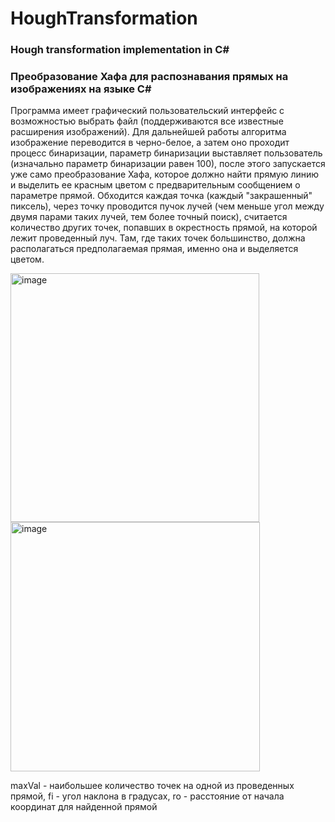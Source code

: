 # HoughTransformation
### Hough transformation implementation in C#
### Преобразование Хафа для распознавания прямых на изображениях на языке C#
Программа имеет графический пользовательский интерфейс с возможностью выбрать файл (поддерживаются все известные расширения изображений).
Для дальнейшей работы алгоритма изображение переводится в черно-белое, а затем оно проходит процесс бинаризации,
параметр бинаризации выставляет пользователь (изначально параметр бинаризации равен 100), после этого запускается уже само преобразование Хафа, которое
должно найти прямую линию и выделить ее красным цветом с предварительным сообщением о параметре прямой. Обходится каждая точка (каждый "закрашенный" пиксель),
через точку проводится пучок лучей (чем меньше угол между двумя парами таких лучей, тем более точный поиск), считается количество других точек, попавших
в окрестность прямой, на которой лежит проведенный луч. Там, где таких точек большинство, должна располагаться предполагаемая прямая, именно она и выделяется цветом. 

<img width="398" alt="image" src="https://user-images.githubusercontent.com/46458667/176044763-af66afac-71ce-42e4-bbbc-6eabed070686.png">

<img width="399" alt="image" src="https://user-images.githubusercontent.com/46458667/176044822-997e8c38-9e35-4eb4-90ca-4961ae7cba40.png">

maxVal - наибольшее количество точек на одной из проведенных прямой, fi - угол наклона в градусах, ro - расстояние от начала координат для найденной прямой

